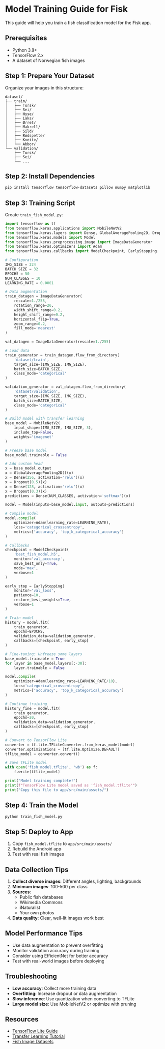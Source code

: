 # Model Training Guide for Fisk

This guide will help you train a fish classification model for the Fisk app.

## Prerequisites

- Python 3.8+
- TensorFlow 2.x
- A dataset of Norwegian fish images

## Step 1: Prepare Your Dataset

Organize your images in this structure:
```
dataset/
├── train/
│   ├── Torsk/
│   ├── Sei/
│   ├── Hyse/
│   ├── Laks/
│   ├── Ørret/
│   ├── Makrell/
│   ├── Sild/
│   ├── Rødspette/
│   ├── Kveite/
│   └── Abbor/
└── validation/
    ├── Torsk/
    ├── Sei/
    └── ...
```

## Step 2: Install Dependencies

```bash
pip install tensorflow tensorflow-datasets pillow numpy matplotlib
```

## Step 3: Training Script

Create `train_fish_model.py`:

```python
import tensorflow as tf
from tensorflow.keras.applications import MobileNetV2
from tensorflow.keras.layers import Dense, GlobalAveragePooling2D, Dropout
from tensorflow.keras.models import Model
from tensorflow.keras.preprocessing.image import ImageDataGenerator
from tensorflow.keras.optimizers import Adam
from tensorflow.keras.callbacks import ModelCheckpoint, EarlyStopping

# Configuration
IMG_SIZE = 224
BATCH_SIZE = 32
EPOCHS = 50
NUM_CLASSES = 10
LEARNING_RATE = 0.0001

# Data augmentation
train_datagen = ImageDataGenerator(
    rescale=1./255,
    rotation_range=20,
    width_shift_range=0.2,
    height_shift_range=0.2,
    horizontal_flip=True,
    zoom_range=0.2,
    fill_mode='nearest'
)

val_datagen = ImageDataGenerator(rescale=1./255)

# Load data
train_generator = train_datagen.flow_from_directory(
    'dataset/train',
    target_size=(IMG_SIZE, IMG_SIZE),
    batch_size=BATCH_SIZE,
    class_mode='categorical'
)

validation_generator = val_datagen.flow_from_directory(
    'dataset/validation',
    target_size=(IMG_SIZE, IMG_SIZE),
    batch_size=BATCH_SIZE,
    class_mode='categorical'
)

# Build model with transfer learning
base_model = MobileNetV2(
    input_shape=(IMG_SIZE, IMG_SIZE, 3),
    include_top=False,
    weights='imagenet'
)

# Freeze base model
base_model.trainable = False

# Add custom head
x = base_model.output
x = GlobalAveragePooling2D()(x)
x = Dense(256, activation='relu')(x)
x = Dropout(0.5)(x)
x = Dense(128, activation='relu')(x)
x = Dropout(0.3)(x)
predictions = Dense(NUM_CLASSES, activation='softmax')(x)

model = Model(inputs=base_model.input, outputs=predictions)

# Compile model
model.compile(
    optimizer=Adam(learning_rate=LEARNING_RATE),
    loss='categorical_crossentropy',
    metrics=['accuracy', 'top_k_categorical_accuracy']
)

# Callbacks
checkpoint = ModelCheckpoint(
    'best_fish_model.h5',
    monitor='val_accuracy',
    save_best_only=True,
    mode='max',
    verbose=1
)

early_stop = EarlyStopping(
    monitor='val_loss',
    patience=10,
    restore_best_weights=True,
    verbose=1
)

# Train model
history = model.fit(
    train_generator,
    epochs=EPOCHS,
    validation_data=validation_generator,
    callbacks=[checkpoint, early_stop]
)

# Fine-tuning: Unfreeze some layers
base_model.trainable = True
for layer in base_model.layers[:-30]:
    layer.trainable = False

model.compile(
    optimizer=Adam(learning_rate=LEARNING_RATE/10),
    loss='categorical_crossentropy',
    metrics=['accuracy', 'top_k_categorical_accuracy']
)

# Continue training
history_fine = model.fit(
    train_generator,
    epochs=20,
    validation_data=validation_generator,
    callbacks=[checkpoint, early_stop]
)

# Convert to TensorFlow Lite
converter = tf.lite.TFLiteConverter.from_keras_model(model)
converter.optimizations = [tf.lite.Optimize.DEFAULT]
tflite_model = converter.convert()

# Save TFLite model
with open('fish_model.tflite', 'wb') as f:
    f.write(tflite_model)

print("Model training complete!")
print(f"TensorFlow Lite model saved as 'fish_model.tflite'")
print("Copy this file to app/src/main/assets/")
```

## Step 4: Train the Model

```bash
python train_fish_model.py
```

## Step 5: Deploy to App

1. Copy `fish_model.tflite` to `app/src/main/assets/`
2. Rebuild the Android app
3. Test with real fish images

## Data Collection Tips

1. **Collect diverse images**: Different angles, lighting, backgrounds
2. **Minimum images**: 100-500 per class
3. **Sources**:
   - Public fish databases
   - Wikimedia Commons
   - iNaturalist
   - Your own photos
4. **Data quality**: Clear, well-lit images work best

## Model Performance Tips

- Use data augmentation to prevent overfitting
- Monitor validation accuracy during training
- Consider using EfficientNet for better accuracy
- Test with real-world images before deploying

## Troubleshooting

- **Low accuracy**: Collect more training data
- **Overfitting**: Increase dropout or data augmentation
- **Slow inference**: Use quantization when converting to TFLite
- **Large model size**: Use MobileNetV2 or optimize with pruning

## Resources

- [TensorFlow Lite Guide](https://www.tensorflow.org/lite)
- [Transfer Learning Tutorial](https://www.tensorflow.org/tutorials/images/transfer_learning)
- [Fish Image Datasets](https://github.com/topics/fish-dataset)

